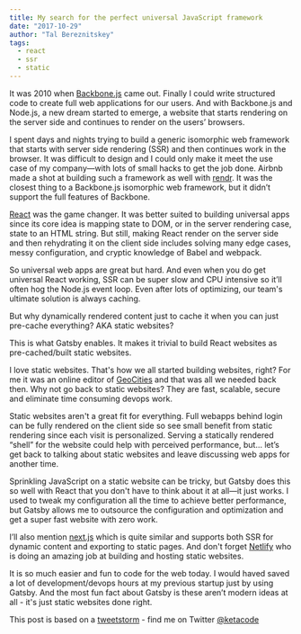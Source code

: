 ```yaml
---
title: My search for the perfect universal JavaScript framework
date: "2017-10-29"
author: "Tal Bereznitskey"
tags:
  - react
  - ssr
  - static
---
```

It was 2010 when [Backbone.js](http://backbonejs.org) came out. Finally I could write structured code to create full web applications for our users. And with Backbone.js and Node.js, a new dream started to emerge, a website that starts rendering on the server side and continues to render on the users’ browsers.

I spent days and nights trying to build a generic isomorphic web framework that starts with server side rendering (SSR) and then continues work in the browser. It was difficult to design and I could only make it meet the use case of my company—with lots of small hacks to get the job done. Airbnb made a shot at building such a framework as well with [rendr](https://github.com/rendrjs/rendr). It was the closest thing to a Backbone.js isomorphic web framework, but it didn’t support the full features of Backbone.

[React](https://reactjs.org) was the game changer. It was better suited to building universal apps since its core idea is mapping state to DOM, or in the server rendering case, state to an HTML string. But still, making React render on the server side and then rehydrating it on the client side includes solving many edge cases, messy configuration, and cryptic knowledge of Babel and webpack.

So universal web apps are great but hard. And even when you do get universal React working, SSR can be super slow and CPU intensive so it’ll often hog the Node.js event loop. Even after lots of optimizing, our team's ultimate solution is always caching.

But why dynamically rendered content just to cache it when you can just pre-cache everything? AKA static websites?

This is what Gatsby enables. It makes it trivial to build React websites as pre-cached/built static websites.

I love static websites. That's how we all started building websites, right? For me it was an online editor of [GeoCities](https://en.wikipedia.org/wiki/Yahoo!_GeoCities) and that was all we needed back then. Why not go back to static websites? They are fast, scalable, secure and eliminate time consuming devops work.

Static websites aren't a great fit for everything. Full webapps behind login can be fully rendered on the client side so see small benefit from static rendering since each visit is personalized. Serving a statically rendered “shell” for the website could help with perceived performance, but… let’s get back to talking about static websites and leave discussing web apps for another time.

Sprinkling JavaScript on a static website can be tricky, but Gatsby does this so well with React that you don't have to think about it at all—it just works. I used to tweak my configuration all the time to achieve better performance, but Gatsby allows me to outsource the configuration and optimization and get a super fast website with zero work.

I’ll also mention [next.js](https://github.com/zeit/next.js) which is quite similar and supports both SSR for dynamic content and exporting to static pages. And don't forget [Netlify](https://www.netlify.com) who is doing an amazing job at building and hosting static websites.

It is so much easier and fun to code for the web today. I would haved saved a lot of development/devops hours at my previous startup just by using Gatsby. And the most fun fact about Gatsby is these aren’t modern ideas at all - it's just static websites done right.

This post is based on a [tweetstorm](https://twitter.com/ketacode/status/924243146795515904) - find me on Twitter [@ketacode](https://twitter.com/ketacode)
